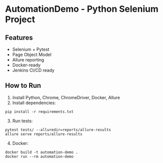 # AutomationDemo - Python Selenium Project

## Features
- Selenium + Pytest
- Page Object Model
- Allure reporting
- Docker-ready
- Jenkins CI/CD ready

## How to Run

1. Install Python, Chrome, ChromeDriver, Docker, Allure
2. Install dependencies:

```
pip install -r requirements.txt
```

3. Run tests:

```
pytest tests/ --alluredir=reports/allure-results
allure serve reports/allure-results
```

4. Docker:

```
docker build -t automation-demo .
docker run --rm automation-demo
```
